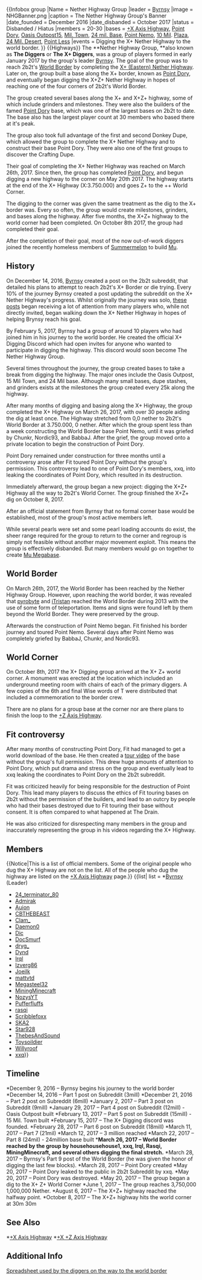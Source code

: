 {{Infobox group
|Name = Nether Highway Group
|leader = [Byrnsy](https://2b2t.miraheze.org/wiki/Byrnsy)
|image = NHGBanner.png
|caption = The Nether Highway Group's Banner
|date_founded = December 2016
|date_disbanded = October 2017
|status = Disbanded / Hiatus
|members = 20-30
|bases = [+X Axis Highway](https://2b2t.miraheze.org/wiki/%2BX_Axis_Highway), [Point Dory](https://2b2t.miraheze.org/wiki/Point_Dory), [Oasis Outpost15](https://2b2t.miraheze.org/wiki/Oasis_Outpost15), [Mil. Town](https://2b2t.miraheze.org/wiki/Mil._Town), [24 mil. Base](https://2b2t.miraheze.org/wiki/24_mil._Base), [Point Nemo](https://2b2t.miraheze.org/wiki/Point_Nemo), [10 Mil](https://2b2t.miraheze.org/wiki/10_Mil). [Plaza](https://2b2t.miraheze.org/wiki/Plaza), [24 Mil. Desert](https://2b2t.miraheze.org/wiki/24_Mil._Desert), [Point Less](https://2b2t.miraheze.org/wiki/Point_Less)
|events = Digging the X+ Nether Highway to the world border.
}}
{{Highways}}
The **Nether Highway Group, **also known as **The Diggers** or **The X+ Diggers**, was a group of players formed in early January 2017 by the group's leader [Byrnsy](https://2b2t.miraheze.org/wiki/Byrnsy). The goal of the group was to reach 2b2t's [World Border](https://2b2t.miraheze.org/wiki/The_World_Border) by completing the [X+ (Eastern) Nether Highway](https://2b2t.miraheze.org/wiki/%2BX_Axis_Highway). Later on, the group built a base along the X+ border, known as [Point Dory](https://2b2t.miraheze.org/wiki/Point_Dory), and eventually began digging the X+Z+ Nether Highway in hopes of reaching one of the four corners of 2b2t's World Border.

The group created several bases along the X+ and X+Z+ highway, some of which include grinders and milestones. They were also the builders of the famed [Point Dory](https://2b2t.miraheze.org/wiki/Point_Dory) base, which was one of the largest bases on 2b2t to date. The base also has the largest player count at 30 members who based there at it's peak.

The group also took full advantage of the first and second Donkey Dupe, which allowed the group to complete the X+ Nether Highway and to construct their base Point Dory. They were also one of the first groups to discover the Crafting Dupe.

Their goal of completing the X+ Nether Highway was reached on March 26th, 2017. Since then, the group has completed [Point Dory](https://2b2t.miraheze.org/wiki/Point_Dory), and begun digging a new highway to the corner on May 20th 2017. The highway starts at the end of the X+ Highway (X:3.750.000) and goes Z+ to the ++ World Corner.

The digging to the corner was given the same treatment as the dig to the X+ border was. Every so often, the group would create milestones, grinders, and bases along the highway. After five months, the X+Z+ highway to the world corner had been completed. On October 8th 2017, the group had completed their goal.

After the completion of their goal, most of the now out-of-work diggers joined the recently homeless members of [Summermelon](https://2b2t.miraheze.org/wiki/Summermelon) to build [Mu](https://2b2t.miraheze.org/wiki/Mu).
## History
On December 14, 2016, [Byrnsy](https://2b2t.miraheze.org/wiki/Byrnsy) created a post on the 2b2t subreddit, that detailed his plans to attempt to reach 2b2t's X+ Border or die trying. Every 10% of the journey Byrnsy created a post updating the subreddit on the X+ Nether Highway's progress. Whilst originally the journey was solo, [these posts](https://imgur.com/a/NgU9E) began receiving a lot of attention from many players who, while not directly invited, began walking down the X+ Nether Highway in hopes of helping Brynsy reach his goal.

By February 5, 2017, Byrnsy had a group of around 10 players who had joined him in his journey to the world border. He created the official X+ Digging Discord which had open invites for anyone who wanted to participate in digging the highway. This discord would soon become The Nether Highway Group.

Several times throughout the journey, the group created bases to take a break from digging the highway. The major ones include the Oasis Outpost, 15 Mil Town, and 24 Mil base. Although many small bases, dupe stashes, and grinders exists at the milestones the group created every 25k along the highway.

After many months of digging and basing along the X+ Highway, the group completed the X+ Highway on March 26, 2017, with over 30 people aiding the dig at least once. The Highway stretched from 0,0 nether to 2b2t's World Border at 3.750.000, 0 nether. After which the group spent less than a week constructing the World Border base Point Nemo, until it was griefed by Chunkr, Nordic93, and BabbaJ. After the grief, the group moved onto a private location to begin the construction of Point Dory.

Point Dory remained under construction for three months until a controversy arose after Fit toured Point Dory without the group's permission. This controversy lead to one of Point Dory's members, xxq, into leaking the coordinates of Point Dory, which resulted in its destruction.

Immediately afterward, the group began a new project: digging the X+Z+ Highway all the way to 2b2t's World Corner. The group finished the X+Z+ dig on October 8, 2017.

After an official statement from Byrnsy that no formal corner base would be established, most of the group's most active members left.

While several pearls were set and some pearl loading accounts do exist, the sheer range required for the group to return to the corner and regroup is simply not feasible without another major movement exploit. This means the group is effectively disbanded. But many members would go on together to create [Mu Megabase](https://2b2t.miraheze.org/wiki/Mu).

## World Border
On March 26th, 2017, the World Border has been reached by the Nether Highway Group. However, upon reaching the world border, it was revealed that [pyrobyte](https://2b2t.miraheze.org/wiki/pyrobyte) and [iTristan](https://2b2t.miraheze.org/wiki/iTristan) reached the World Border during 2013 with the use of some form of teleportation. Items and signs were found left by them beyond the World Border. They were preserved by the group.

Afterwards the construction of Point Nemo began. Fit finished his border journey and toured Point Nemo. Several days after Point Nemo was completely griefed by BabbaJ, Chunkr, and Nordic93.

## World Corner
On October 8th, 2017 the X+ Digging group arrived at the X+ Z+ world corner. A monument was erected at the location which included an underground meeting room with chairs of each of the primary diggers. A few copies of the 6th and final Wise words of T were distributed that included a commemoration to the border crew.

There are no plans for a group base at the corner nor are there plans to finish the loop to the [+Z Axis Highway](https://2b2t.miraheze.org/wiki/%2BZ_Axis_Highway).

## Fit controversy
After many months of constructing Point Dory, Fit had managed to get a world download of the base. He then created a [tour video](https://youtu.be/YAokAuz-1UA) of the base without the group's full permission. This drew huge amounts of attention to Point Dory, which put drama and stress on the group and eventually lead to xxq leaking the coordinates to Point Dory on the 2b2t subreddit.

Fit was criticized heavily for being responsible for the destruction of Point Dory. This lead many players to discuss the ethics of Fit touring bases on 2b2t without the permission of the builders, and lead to an outcry by people who had their bases destroyed due to Fit touring their base without consent. It is often compared to what happened at The Drain.

He was also criticized for disrespecting many members in the group and inaccurately representing the group in his videos regarding the X+ Highway.

## Members
{{Notice|This is a list of official members. Some of the original people who dug the X+ Highway are not on the list. All of the people who dug the highway are listed on the [+X Axis Highway](https://2b2t.miraheze.org/wiki/%2BX_Axis_Highway) page.}}
{{list| list = *[Byrnsy](https://2b2t.miraheze.org/wiki/Byrnsy) (Leader)

* [24_terminator_80](https://2b2t.miraheze.org/wiki/24_terminator_80)
* [Admirak](https://2b2t.miraheze.org/wiki/Admirak)
* [Auion](https://2b2t.miraheze.org/wiki/Auion)
* [CBTHEBEAST](https://2b2t.miraheze.org/wiki/CBTHEBEAST)
* [Clam_](https://2b2t.miraheze.org/wiki/Clam_)
* [Daemon0](https://2b2t.miraheze.org/wiki/Daemon0)
* [Dic](https://2b2t.miraheze.org/wiki/Dic)
* [DocSmurf](https://2b2t.miraheze.org/wiki/DocSmurf)
* [dryg_](https://2b2t.miraheze.org/wiki/dryg_)
* [Dynd](https://2b2t.miraheze.org/wiki/Dynd)
* [Irql](https://2b2t.miraheze.org/wiki/Irql)
* [Izverg86](https://2b2t.miraheze.org/wiki/Izverg86)
* [Joeilk](https://2b2t.miraheze.org/wiki/Joeilk)
* [mattvtd](https://2b2t.miraheze.org/wiki/mattvtd)
* [Megasteel32](https://2b2t.miraheze.org/wiki/Megasteel32)
* [MiningMinecraft](https://2b2t.miraheze.org/wiki/MiningMinecraft)
* [NozysYT](https://2b2t.miraheze.org/wiki/NozysYT)
* [Pufferfluffs](https://2b2t.miraheze.org/wiki/Pufferfluffs)
* [rasqi](https://2b2t.miraheze.org/wiki/rasqi)
* [Scribblefoxx](https://2b2t.miraheze.org/wiki/Scribblefoxx)
* [SKA2](https://2b2t.miraheze.org/wiki/SKA2)
* [Star928](https://2b2t.miraheze.org/wiki/Star928)
* [ThebesAndSound](https://2b2t.miraheze.org/wiki/ThebesAndSound)
* [Toysoildier](https://2b2t.miraheze.org/wiki/Toysoildier)
* [Willyroof](https://2b2t.miraheze.org/wiki/Willyroof)
* [xxq](https://2b2t.miraheze.org/wiki/xxq)}}

## Timeline
*December 9, 2016 – Byrnsy begins his journey to the world border
*December 14, 2016 – Part 1 post on Subreddit (3mill)
*December 21, 2016 – Part 2 post on Subreddit (6mill)
*January 2, 2017 – Part 3 post on Subreddit (9mill)
*January 29, 2017 – Part 4 post on Subreddit (12mill) - Oasis Outpost built
*February 13, 2017 – Part 5 post on Subreddit (15mill) - 15 Mil. Town built
*February 15, 2017 – The X+ Digging discord was founded.
*February 28, 2017 – Part 6 post on Subreddit (18mill)
*March 11, 2017 – Part 7 (21mil)
*March 12, 2017 – 3 million reached
*March 22, 2017 – Part 8 (24mil) - 24million base built
***March 26, 2017 – World Border reached by the group by househousehouse1, xxq, Irql, Rasqi, MiningMinecraft, and several others digging the final stretch.**
*March 28, 2017 – Byrnsy's Part 9 post of the World Border (he was given the honor of digging the last few blocks).
*March 28, 2017 – Point Dory created
*May 20, 2017 – Point Dory leaked to the public in 2b2t Subreddit by xxq.
*May 20, 2017 – Point Dory was destroyed.
*May 20, 2017 – The group began a dig to the X+ Z+ World Corner
*June 1, 2017 – The group reaches 3,750,000 1,000,000 Nether.
*August 6, 2017 – The X+Z+ highway reached the halfway point.
*October 8, 2017 – The X+Z+ highway hits the world corner at 30m 30m

## See Also
*[+X Axis Highway](https://2b2t.miraheze.org/wiki/%2BX_Axis_Highway)
*[+X +Z Axis Highway](https://2b2t.miraheze.org/wiki/%2BX_%2BZ_Axis_Highway)

## Additional Info
[Spreadsheet used by the diggers on the way to the world border](https://docs.google.com/spreadsheets/d/1t0kuLl19ehSHudKvwBBYXebtPKLmOZJRs-iCYz3qDkU/edit?usp=sharing)